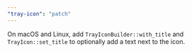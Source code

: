 ```yaml
---
"tray-icon": "patch"
---
```


On macOS and Linux, add `TrayIconBuilder::with_title` and `TrayIcon::set_title` to optionally add a text next to the icon.